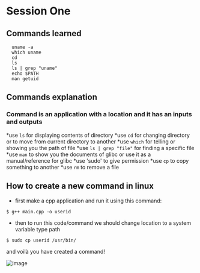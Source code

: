 # Session One
## Commands learned
```
  uname -a
  which uname
  cd
  ls
  ls | grep "uname"
  echo $PATH
  man getuid
```
## Commands explanation 
 ### Command is an application with a location and it has an inputs and outputs
   *use `ls` for displaying contents of directory
   *use `cd` for changing directory or to move from current directory to another
   *use `which` for telling or showing you the path of file
   *use `ls | grep "file"` for finding a specific file
   *use `man` to show you the documents of glibc or use it as a manual/reference for glibc
   *use 'sudo' to give permission
   *use `cp` to copy something to another
   *use `rm` to remove a file

## How to create a new command in linux
  * first make a cpp application and run it using this command:
```
$ g++ main.cpp -o userid
```
  * then to run this code/command we should change location to a system variable type path 
```
$ sudo cp userid /usr/bin/
```
  and voilà you have created a command!
  
  ![image](https://github.com/Reemaa828/Linux_11_5/assets/112731236/59ffa8a3-3fa0-4a8b-84b5-ed785d30c9d8)



